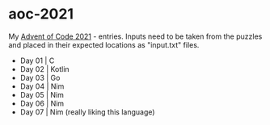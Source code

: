 # aoc-2021
My [Advent of Code 2021](https://adventofcode.com/2021) - entries. Inputs need to be taken from the puzzles and placed in their expected locations as "input.txt" files.

- Day 01 | C
- Day 02 | Kotlin
- Day 03 | Go
- Day 04 | Nim
- Day 05 | Nim
- Day 06 | Nim
- Day 07 | Nim (really liking this language)

